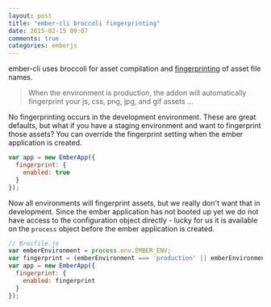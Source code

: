 ```yaml
---
layout: post
title: "ember-cli broccoli fingerprinting"
date: 2015-02-15 09:07
comments: true
categories: emberjs
---
```


ember-cli uses broccoli for asset compilation and [fingerprinting](http://www.ember-cli.com/asset-compilation/#fingerprinting-and-cdn-urls) of asset file names.

> When the environment is production, the addon will automatically fingerprint your js, css, png, jpg, and gif assets ...

No fingerprinting occurs in the development environment. These are great defaults, but what if you have a staging environment and want to fingerprint those assets? You can override the fingerprint setting when the ember application is created.

```javascript
var app = new EmberApp({
  fingerprint: {
    enabled: true
  }
});
```

Now all environments will fingerprint assets, but we really don't want that in development. Since the ember application has not booted up yet we do not have access to the configuration object directly - lucky for us it is available on the `process` object before the ember application is created.

```javascript
// Brocfile.js
var emberEnvironment = process.env.EMBER_ENV;
var fingerprint = (emberEnvironment === 'production' || emberEnvironment === 'staging');
var app = new EmberApp({
  fingerprint: {
    enabled: fingerprint
  }
});

```